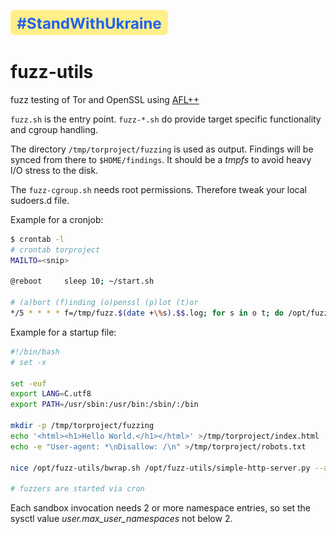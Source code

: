 [![StandWithUkraine](https://raw.githubusercontent.com/vshymanskyy/StandWithUkraine/main/badges/StandWithUkraine.svg)](https://github.com/vshymanskyy/StandWithUkraine/blob/main/docs/README.md)

# fuzz-utils

fuzz testing of Tor and OpenSSL using [AFL++](https://github.com/AFLplusplus/AFLplusplus/)

`fuzz.sh` is the entry point.
`fuzz-*.sh` do provide target specific functionality and cgroup handling.

The directory `/tmp/torproject/fuzzing` is used as output.
Findings will be synced from there to `$HOME/findings`.
It should be a _tmpfs_ to avoid heavy I/O stress to the disk.

The `fuzz-cgroup.sh` needs root permissions.
Therefore tweak your local sudoers.d file.

Example for a cronjob:

```bash
$ crontab -l
# crontab torproject
MAILTO=<snip>

@reboot     sleep 10; ~/start.sh

# (a)bort (f)inding (o)penssl (p)lot (t)or
*/5 * * * * f=/tmp/fuzz.$(date +\%s).$$.log; for s in o t; do /opt/fuzz-utils/fuzz.sh -p -f -$s 1 &>$f; [[ -s $f ]] && cat $f; done; rm $f; sleep 20; /opt/fuzz-utils/fuzz.sh -a
```

Example for a startup file:

```bash
#!/bin/bash
# set -x

set -euf
export LANG=C.utf8
export PATH=/usr/sbin:/usr/bin:/sbin/:/bin

mkdir -p /tmp/torproject/fuzzing
echo '<html><h1>Hello World.</h1></html>' >/tmp/torproject/index.html
echo -e "User-agent: *\nDisallow: /\n" >/tmp/torproject/robots.txt

nice /opt/fuzz-utils/bwrap.sh /opt/fuzz-utils/simple-http-server.py --address 65.21.94.49 --port 12345 --directory /tmp/torproject/ &>/tmp/web-fuzz.log &

# fuzzers are started via cron
```

Each sandbox invocation needs 2 or more namespace entries, so set the sysctl value _user.max_user_namespaces_ not below 2.

